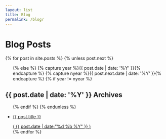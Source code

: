 ```yaml
---
layout: list
title: Blog
permalink: /blog/
---
```


<h1>Blog Posts</h1>
{% for post in site.posts %}
  {% unless post.next %}
  <ul class="current-blogs">
  {% else %}
  {% capture year %}{{ post.date | date: '%Y' }}{% endcapture %}
  {% capture nyear %}{{ post.next.date | date: '%Y' }}{% endcapture %}
  {% if year != nyear %}
  </ul>
  <div class="break-out">
  <div class="container">
   <div class="row">
    <div class="col-md-8 col-md-offset-2">
  <h2>{{ post.date | date: '%Y' }} Archives</h2>
  <ul class="past-blogs">
  {% endif %}
  {% endunless %}
       <li>
            <a href="{{ post.url }}">
                <p>{{ post.title }}</p>
                <time> <span>&#40;</span> {{ post.date | date:"%d %b %Y" }} <span>&#41;</span></time>
            </a>
        </li>
{% endfor %}
  </ul>
  </div>
  </div>
  </div>
    </div>
